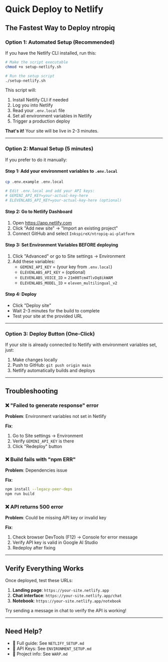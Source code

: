 # Quick Deploy to Netlify

## The Fastest Way to Deploy ntropiq

### Option 1: Automated Setup (Recommended)

If you have the Netlify CLI installed, run this:

```bash
# Make the script executable
chmod +x setup-netlify.sh

# Run the setup script
./setup-netlify.sh
```

This script will:
1. Install Netlify CLI if needed
2. Log you into Netlify
3. Read your `.env.local` file
4. Set all environment variables in Netlify
5. Trigger a production deploy

**That's it!** Your site will be live in 2-3 minutes.

---

### Option 2: Manual Setup (5 minutes)

If you prefer to do it manually:

#### Step 1: Add your environment variables to `.env.local`
```bash
cp .env.example .env.local

# Edit .env.local and add your API keys:
# GEMINI_API_KEY=your-actual-key-here
# ELEVENLABS_API_KEY=your-actual-key-here (optional)
```

#### Step 2: Go to Netlify Dashboard
1. Open https://app.netlify.com
2. Click "Add new site" → "Import an existing project"
3. Connect GitHub and select `InkspireX/ntropiq-ai-platform`

#### Step 3: Set Environment Variables BEFORE deploying
1. Click "Advanced" or go to Site settings → Environment
2. Add these variables:
   - `GEMINI_API_KEY` = (your key from `.env.local`)
   - `ELEVENLABS_API_KEY` = (optional)
   - `ELEVENLABS_VOICE_ID` = `21m00Tcm4TlvDq8ikWAM`
   - `ELEVENLABS_MODEL_ID` = `eleven_multilingual_v2`

#### Step 4: Deploy
- Click "Deploy site"
- Wait 2-3 minutes for the build to complete
- Test your site at the provided URL

---

### Option 3: Deploy Button (One-Click)

If your site is already connected to Netlify with environment variables set, just:

1. Make changes locally
2. Push to GitHub: `git push origin main`
3. Netlify automatically builds and deploys

---

## Troubleshooting

### ❌ "Failed to generate response" error
**Problem**: Environment variables not set in Netlify

**Fix**:
1. Go to Site settings → Environment
2. Verify `GEMINI_API_KEY` is there
3. Click "Redeploy" button

### ❌ Build fails with "npm ERR"
**Problem**: Dependencies issue

**Fix**:
```bash
npm install --legacy-peer-deps
npm run build
```

### ❌ API returns 500 error
**Problem**: Could be missing API key or invalid key

**Fix**:
1. Check browser DevTools (F12) → Console for error message
2. Verify API key is valid in Google AI Studio
3. Redeploy after fixing

---

## Verify Everything Works

Once deployed, test these URLs:

1. **Landing page**: `https://your-site.netlify.app`
2. **Chat interface**: `https://your-site.netlify.app/chat`
3. **Notebook**: `https://your-site.netlify.app/notebook`

Try sending a message in chat to verify the API is working!

---

## Need Help?

- 📖 Full guide: See `NETLIFY_SETUP.md`
- 🔑 API Keys: See `ENVIRONMENT_SETUP.md`
- 📝 Project info: See `WARP.md`
